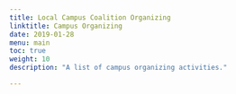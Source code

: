 ```yaml
---
title: Local Campus Coalition Organizing
linktitle: Campus Organizing
date: 2019-01-28
menu: main
toc: true
weight: 10
description: "A list of campus organizing activities."

---
```



